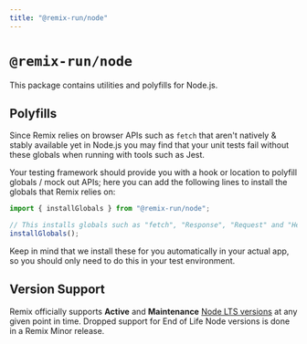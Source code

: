 ```yaml
---
title: "@remix-run/node"
---
```


# `@remix-run/node`

This package contains utilities and polyfills for Node.js.

## Polyfills

Since Remix relies on browser APIs such as `fetch` that aren't natively & stably available yet in Node.js you may find that your unit tests fail without these globals when running with tools such as Jest.

Your testing framework should provide you with a hook or location to polyfill globals / mock out APIs; here you can add the following lines to install the globals that Remix relies on:

```ts
import { installGlobals } from "@remix-run/node";

// This installs globals such as "fetch", "Response", "Request" and "Headers".
installGlobals();
```

<docs-info>
  Keep in mind that we install these for you automatically in your actual app, so you should only need to do this in your test environment.
</docs-info>

## Version Support

Remix officially supports **Active** and **Maintenance** [Node LTS versions][node-releases] at any given point in time. Dropped support for End of Life Node versions is done in a Remix Minor release.

[node-releases]: https://nodejs.dev/en/about/releases
